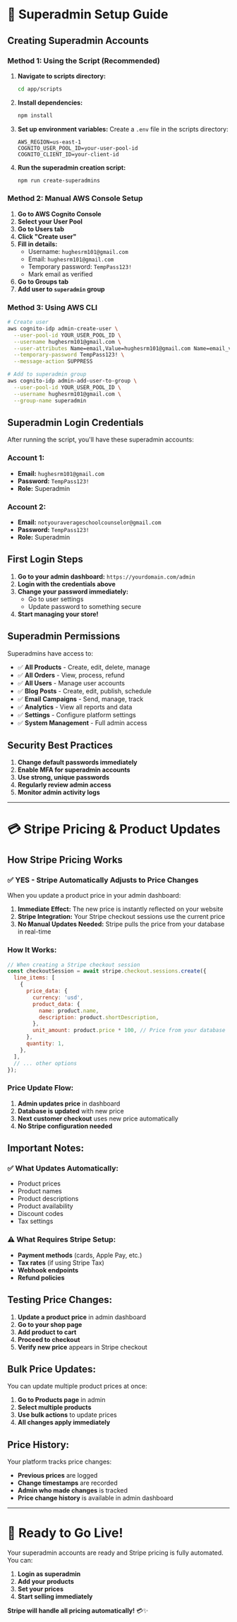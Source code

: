 # 🔐 Superadmin Setup Guide

## **Creating Superadmin Accounts**

### **Method 1: Using the Script (Recommended)**

1. **Navigate to scripts directory:**
   ```bash
   cd app/scripts
   ```

2. **Install dependencies:**
   ```bash
   npm install
   ```

3. **Set up environment variables:**
   Create a `.env` file in the scripts directory:
   ```env
   AWS_REGION=us-east-1
   COGNITO_USER_POOL_ID=your-user-pool-id
   COGNITO_CLIENT_ID=your-client-id
   ```

4. **Run the superadmin creation script:**
   ```bash
   npm run create-superadmins
   ```

### **Method 2: Manual AWS Console Setup**

1. **Go to AWS Cognito Console**
2. **Select your User Pool**
3. **Go to Users tab**
4. **Click "Create user"**
5. **Fill in details:**
   - Username: `hughesrm101@gmail.com`
   - Email: `hughesrm101@gmail.com`
   - Temporary password: `TempPass123!`
   - Mark email as verified
6. **Go to Groups tab**
7. **Add user to `superadmin` group**

### **Method 3: Using AWS CLI**

```bash
# Create user
aws cognito-idp admin-create-user \
  --user-pool-id YOUR_USER_POOL_ID \
  --username hughesrm101@gmail.com \
  --user-attributes Name=email,Value=hughesrm101@gmail.com Name=email_verified,Value=true \
  --temporary-password TempPass123! \
  --message-action SUPPRESS

# Add to superadmin group
aws cognito-idp admin-add-user-to-group \
  --user-pool-id YOUR_USER_POOL_ID \
  --username hughesrm101@gmail.com \
  --group-name superadmin
```

## **Superadmin Login Credentials**

After running the script, you'll have these superadmin accounts:

### **Account 1:**
- **Email:** `hughesrm101@gmail.com`
- **Password:** `TempPass123!`
- **Role:** Superadmin

### **Account 2:**
- **Email:** `notyouraverageschoolcounselor@gmail.com`
- **Password:** `TempPass123!`
- **Role:** Superadmin

## **First Login Steps**

1. **Go to your admin dashboard:** `https://yourdomain.com/admin`
2. **Login with the credentials above**
3. **Change your password immediately:**
   - Go to user settings
   - Update password to something secure
4. **Start managing your store!**

## **Superadmin Permissions**

Superadmins have access to:

- ✅ **All Products** - Create, edit, delete, manage
- ✅ **All Orders** - View, process, refund
- ✅ **All Users** - Manage user accounts
- ✅ **Blog Posts** - Create, edit, publish, schedule
- ✅ **Email Campaigns** - Send, manage, track
- ✅ **Analytics** - View all reports and data
- ✅ **Settings** - Configure platform settings
- ✅ **System Management** - Full admin access

## **Security Best Practices**

1. **Change default passwords immediately**
2. **Enable MFA for superadmin accounts**
3. **Use strong, unique passwords**
4. **Regularly review admin access**
5. **Monitor admin activity logs**

---

# 💳 Stripe Pricing & Product Updates

## **How Stripe Pricing Works**

### **✅ YES - Stripe Automatically Adjusts to Price Changes**

When you update a product price in your admin dashboard:

1. **Immediate Effect:** The new price is instantly reflected on your website
2. **Stripe Integration:** Your Stripe checkout sessions use the current price
3. **No Manual Updates Needed:** Stripe pulls the price from your database in real-time

### **How It Works:**

```javascript
// When creating a Stripe checkout session
const checkoutSession = await stripe.checkout.sessions.create({
  line_items: [
    {
      price_data: {
        currency: 'usd',
        product_data: {
          name: product.name,
          description: product.shortDescription,
        },
        unit_amount: product.price * 100, // Price from your database
      },
      quantity: 1,
    },
  ],
  // ... other options
});
```

### **Price Update Flow:**

1. **Admin updates price** in dashboard
2. **Database is updated** with new price
3. **Next customer checkout** uses new price automatically
4. **No Stripe configuration needed**

## **Important Notes:**

### **✅ What Updates Automatically:**
- Product prices
- Product names
- Product descriptions
- Product availability
- Discount codes
- Tax settings

### **⚠️ What Requires Stripe Setup:**
- **Payment methods** (cards, Apple Pay, etc.)
- **Tax rates** (if using Stripe Tax)
- **Webhook endpoints**
- **Refund policies**

## **Testing Price Changes:**

1. **Update a product price** in admin dashboard
2. **Go to your shop page**
3. **Add product to cart**
4. **Proceed to checkout**
5. **Verify new price** appears in Stripe checkout

## **Bulk Price Updates:**

You can update multiple product prices at once:

1. **Go to Products page** in admin
2. **Select multiple products**
3. **Use bulk actions** to update prices
4. **All changes apply immediately**

## **Price History:**

Your platform tracks price changes:
- **Previous prices** are logged
- **Change timestamps** are recorded
- **Admin who made changes** is tracked
- **Price change history** is available in admin dashboard

---

# 🚀 Ready to Go Live!

Your superadmin accounts are ready and Stripe pricing is fully automated. You can:

1. **Login as superadmin**
2. **Add your products**
3. **Set your prices**
4. **Start selling immediately**

**Stripe will handle all pricing automatically!** 💳✨
